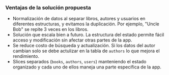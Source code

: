 ### Ventajas de la solución propuesta

- Normalización de datos al separar libros, autores y usuarios en diferentes estructuras, y evitamos la duplicación. Por ejemplo, "Uncle Bob" se repite 3 veces en los libros.
- Solución que escala bien a futuro. La estructura del estado permite fácil acceso y modificación sin afectar otras partes de la app.
- Se reduce costo de búsqueda y actualización. Si los datos del autor cambian solo se debe actulizar en la tabla de `authors` lo que mejora el rendimiento.
- Slices separados (`books`, `authors`, `users`) manteniendo el estado organizado y cada uno de ellos maneja una parte específica de la app.
